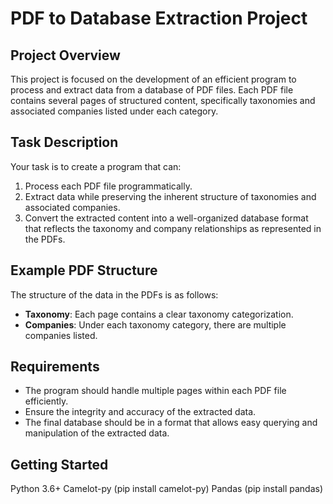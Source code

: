 # PDF to Database Extraction Project

## Project Overview

This project is focused on the development of an efficient program to process and extract data from a database of PDF files. Each PDF file contains several pages of structured content, specifically taxonomies and associated companies listed under each category.

## Task Description

Your task is to create a program that can:

1. Process each PDF file programmatically.
2. Extract data while preserving the inherent structure of taxonomies and associated companies.
3. Convert the extracted content into a well-organized database format that reflects the taxonomy and company relationships as represented in the PDFs.

## Example PDF Structure

The structure of the data in the PDFs is as follows:

- **Taxonomy**: Each page contains a clear taxonomy categorization.
- **Companies**: Under each taxonomy category, there are multiple companies listed.

## Requirements

- The program should handle multiple pages within each PDF file efficiently.
- Ensure the integrity and accuracy of the extracted data.
- The final database should be in a format that allows easy querying and manipulation of the extracted data.

## Getting Started

Python 3.6+
Camelot-py (pip install camelot-py)
Pandas (pip install pandas)
